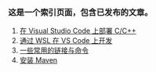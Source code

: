 ### 这是一个索引页面，包含已发布的文章。

1. [在 Visual Studio Code 上部署 C/C++](cpp-on-vscode.md)
2. [通过 WSL 在 VS Code 上开发](vscode-over-wsl.md)
3. [一些常用的链接与命令](commonly-used-commands.md)
4. [安装 Maven](install-maven.md)